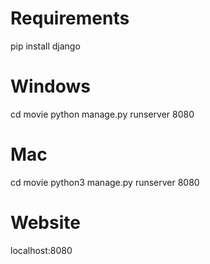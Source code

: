 # Requirements
pip install django

# Windows
cd movie
python manage.py runserver 8080

# Mac
cd movie
python3 manage.py runserver 8080

# Website
localhost:8080
